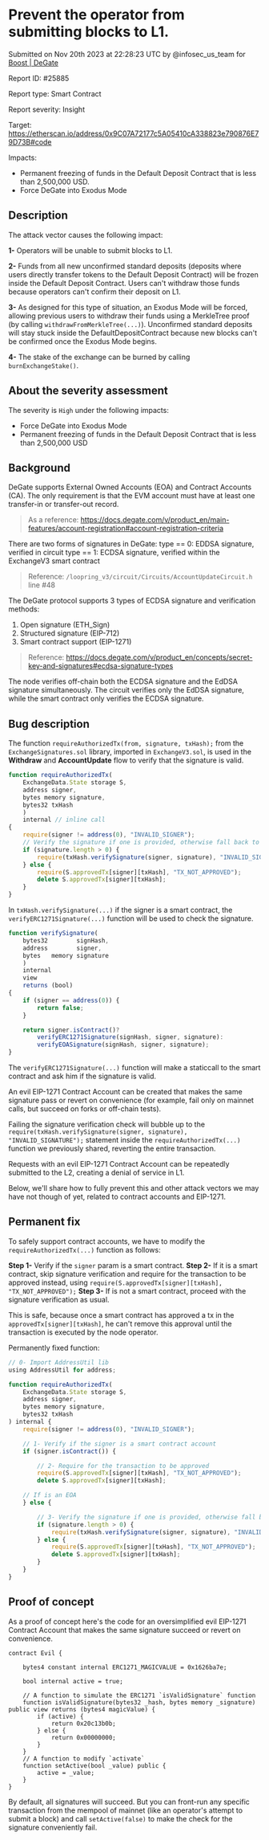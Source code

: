
# Prevent the operator from submitting blocks to L1.

Submitted on Nov 20th 2023 at 22:28:23 UTC by @infosec_us_team for [Boost | DeGate](https://immunefi.com/bounty/boosteddegatebugbounty/)

Report ID: #25885

Report type: Smart Contract

Report severity: Insight

Target: https://etherscan.io/address/0x9C07A72177c5A05410cA338823e790876E79D73B#code

Impacts:
- Permanent freezing of funds in the Default Deposit Contract that is less than 2,500,000 USD.
- Force DeGate into Exodus Mode

## Description

The attack vector causes the following impact:

**1-** Operators will be unable to submit blocks to L1.

**2-** Funds from all new unconfirmed standard deposits (deposits where users directly transfer tokens to the Default Deposit Contract) will be frozen inside the Default Deposit Contract. Users can't withdraw those funds because operators can't confirm their deposit on L1.

**3-** As designed for this type of situation, an Exodus Mode will be forced, allowing previous users to withdraw their funds using a MerkleTree proof (by calling `withdrawFromMerkleTree(...)`). Unconfirmed standard deposits will stay stuck inside the DefaultDepositContract because new blocks can't be confirmed once the Exodus Mode begins.

**4-** The stake of the exchange can be burned by calling `burnExchangeStake()`.

## About the severity assessment

The severity is `High` under the following impacts:

- Force DeGate into Exodus Mode
- Permanent freezing of funds in the Default Deposit Contract that is less than 2,500,000 USD

## Background

DeGate supports External Owned Accounts (EOA) and Contract Accounts (CA). The only requirement is that the EVM account must have at least one transfer-in or transfer-out record.
> As a reference: https://docs.degate.com/v/product_en/main-features/account-registration#account-registration-criteria

There are two forms of signatures in DeGate:
type == 0: EDDSA signature, verified in circuit 
type == 1: ECDSA signature, verified within the ExchangeV3 smart contract
> Reference: `/loopring_v3/circuit/Circuits/AccountUpdateCircuit.h` line #48

The DeGate protocol supports 3 types of ECDSA signature and verification methods:
1. Open signature (ETH_Sign)
2. Structured signature (EIP-712)
3. Smart contract support (EIP-1271)
> Reference: https://docs.degate.com/v/product_en/concepts/secret-key-and-signatures#ecdsa-signature-types

The node verifies off-chain both the ECDSA signature and the EdDSA signature simultaneously. The circuit verifies only the EdDSA signature, while the smart contract only verifies the ECDSA signature.

## Bug description

The function `requireAuthorizedTx(from, signature, txHash);` from the `ExchangeSignatures.sol` library, imported in `ExchangeV3.sol`, is used in the **Withdraw** and **AccountUpdate** flow to verify that the signature is valid.

```javascript
function requireAuthorizedTx(
    ExchangeData.State storage S,
    address signer,
    bytes memory signature,
    bytes32 txHash
    )
    internal // inline call
{
    require(signer != address(0), "INVALID_SIGNER");
    // Verify the signature if one is provided, otherwise fall back to an approved tx
    if (signature.length > 0) {
        require(txHash.verifySignature(signer, signature), "INVALID_SIGNATURE");
    } else {
        require(S.approvedTx[signer][txHash], "TX_NOT_APPROVED");
        delete S.approvedTx[signer][txHash];
    }
}
```
In `txHash.verifySignature(...)` if the signer is a smart contract, the `verifyERC1271Signature(...)` function will be used to check the signature.
```javascript
function verifySignature(
    bytes32        signHash,
    address        signer,
    bytes   memory signature
    )
    internal
    view
    returns (bool)
{
    if (signer == address(0)) {
        return false;
    }

    return signer.isContract()?
        verifyERC1271Signature(signHash, signer, signature):
        verifyEOASignature(signHash, signer, signature);
}
```

The `verifyERC1271Signature(...)` function will make a staticcall to the smart contract and ask him if the signature is valid.

An evil EIP-1271 Contract Account can be created that makes the same signature pass or revert on convenience (for example, fail only on mainnet calls, but succeed on forks or off-chain tests).

Failing the signature verification check will bubble up to the `require(txHash.verifySignature(signer, signature), "INVALID_SIGNATURE");` statement inside the `requireAuthorizedTx(...)` function we previously shared, reverting the entire transaction.

Requests with an evil EIP-1271 Contract Account can be repeatedly submitted to the L2, creating a denial of service in L1.

Below, we'll share how to fully prevent this and other attack vectors we may have not though of yet, related to contract accounts and EIP-1271.

## Permanent fix

To safely support contract accounts, we have to modify the `requireAuthorizedTx(...)` function as follows:

**Step 1-** Verify if the `signer` param is a smart contract.
**Step 2-** If it is a smart contract, skip signature verification and require for the transaction to be approved instead, using `require(S.approvedTx[signer][txHash], "TX_NOT_APPROVED");`
**Step 3-** If is not a smart contract, proceed with the signature verification as usual.

This is safe, because once a smart contract has approved a tx in the `approvedTx[signer][txHash]`, he can't remove this approval until the transaction is executed by the node operator. 

Permanently fixed function:
```javascript
// 0- Import AddressUtil lib
using AddressUtil for address;

function requireAuthorizedTx(
    ExchangeData.State storage S,
    address signer,
    bytes memory signature,
    bytes32 txHash
) internal {
    require(signer != address(0), "INVALID_SIGNER");

    // 1- Verify if the signer is a smart contract account
    if (signer.isContract()) {

        // 2- Require for the transaction to be approved
        require(S.approvedTx[signer][txHash], "TX_NOT_APPROVED");
        delete S.approvedTx[signer][txHash];

    // If is an EOA
    } else {

        // 3- Verify the signature if one is provided, otherwise fall back to an approved tx
        if (signature.length > 0) {
            require(txHash.verifySignature(signer, signature), "INVALID_SIGNATURE");
        } else {
            require(S.approvedTx[signer][txHash], "TX_NOT_APPROVED");
            delete S.approvedTx[signer][txHash];
        }
    }
}
```



## Proof of concept

As a proof of concept here's the code for an oversimplified evil EIP-1271 Contract Account that makes the same signature succeed or revert on convenience.

```solidity
contract Evil {

    bytes4 constant internal ERC1271_MAGICVALUE = 0x1626ba7e;

    bool internal active = true;

    // A function to simulate the ERC1271 `isValidSignature` function
    function isValidSignature(bytes32 _hash, bytes memory _signature) public view returns (bytes4 magicValue) {
        if (active) {
            return 0x20c13b0b;
        } else {
            return 0x00000000;
        }
    }
    // A function to modify `activate`
    function setActive(bool _value) public {
        active = _value;
    }
}
```
By default, all signatures will succeed. But you can front-run any specific transaction from the mempool of mainnet (like an operator's attempt to submit a block) and call `setActive(false)` to make the check for the signature conveniently fail.